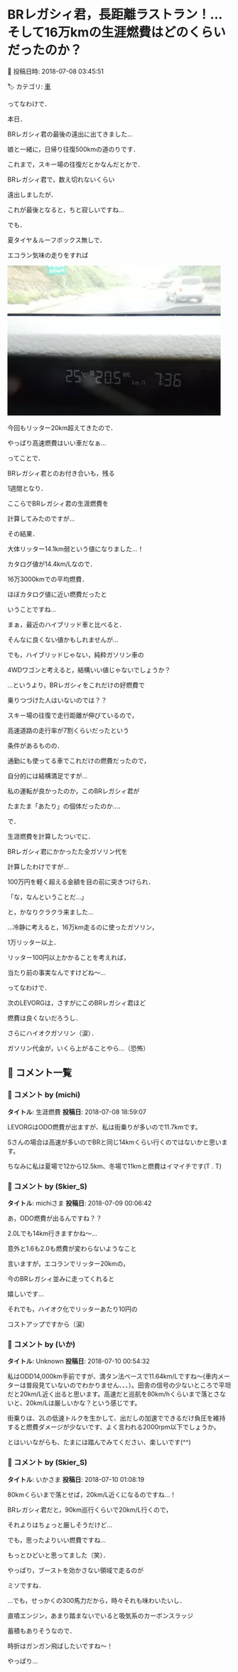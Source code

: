 # BRレガシィ君，長距離ラストラン！…そして16万kmの生涯燃費はどのくらいだったのか？

📅 投稿日時: 2018-07-08 03:45:51

🏷️ カテゴリ: [車](cba0e8330b3f2ded7c1addfacc75d4547.md)

ってなわけで．


本日．


BRレガシィ君の最後の遠出に出てきました…


娘と一緒に，日帰り往復500kmの道のりです．





これまで，スキー場の往復だとかなんだとかで．


BRレガシィ君で，数え切れないくらい


遠出しましたが．


これが最後となると，ちと寂しいですね…





でも．


夏タイヤ＆ルーフボックス無しで．


エコラン気味の走りをすれば




![fccbb3d69f3398ea9c26133902e2a054.jpg](images/fccbb3d69f3398ea9c26133902e2a054.jpg)




今回もリッター20km超えてきたので．


やっぱり高速燃費はいい車だなぁ…





ってことで．


BRレガシィ君とのお付き合いも，残る


1週間となり．


ここらでBRレガシィ君の生涯燃費を


計算してみたのですが…





その結果．


大体リッター14.1km弱という値になりました…！





カタログ値が14.4km/Lなので．


16万3000kmでの平均燃費．


ほぼカタログ値に近い燃費だったと


いうことですね…





まぁ，最近のハイブリッド車と比べると．


そんなに良くない値かもしれませんが…


でも，ハイブリッドじゃない，純粋ガソリン車の


4WDワゴンと考えると，結構いい値じゃないでしょうか？


…というより，BRレガシィをこれだけの好燃費で


乗りつづけた人はいないのでは？？





スキー場の往復で走行距離が伸びているので，


高速道路の走行率が7割くらいだったという


条件があるものの．


通勤にも使ってる車でこれだけの燃費だったので，


自分的には結構満足ですが…


私の運転が良かったのか，このBRレガシィ君が


たまたま「あたり」の個体だったのか…．





で．


生涯燃費を計算したついでに．


BRレガシィ君にかかったた全ガソリン代を


計算したわけですが…





100万円を軽く超える金額を目の前に突きつけられ．


「な，なんということだ…」


と，かなりクラクラ来ました…


…冷静に考えると，16万km走るのに使ったガソリン，


1万リッター以上．


リッター100円以上かかることを考えれば，


当たり前の事実なんですけどね～…





ってなわけで．


次のLEVORGは，さすがにこのBRレガシィ君ほど


燃費は良くないだろうし．


さらにハイオクガソリン（涙）．


ガソリン代金が，いくら上がることやら…（恐怖）

## 💬 コメント一覧

### 💬 コメント by (michi)
**タイトル**: 生涯燃費
**投稿日**: 2018-07-08 18:59:07

LEVORGはODO燃費が出ますが、私は街乗りが多いので11.7kmです。

Sさんの場合は高速が多いのでBRと同じ14kmくらい行くのではないかと思います。

ちなみに私は夏場で12から12.5km、冬場で11kmと燃費はイマイチです(T . T)

### 💬 コメント by (Skier_S)
**タイトル**: michiさま
**投稿日**: 2018-07-09 00:06:42

あ，ODO燃費が出るんですね？？

2.0Lでも14km行きますかね～…

意外と1.6も2.0も燃費が変わらないようなこと

言いますが，エコランでリッター20kmの，

今のBRレガシィ並みに走ってくれると

嬉しいです…



それでも，ハイオク化でリッターあたり10円の

コストアップですから（涙）

### 💬 コメント by (いか)
**タイトル**: Unknown
**投稿日**: 2018-07-10 00:54:32

私はODD14,000km手前ですが、満タン法ベースで11.64km/Lですね～(車内メーターは普段見ていないのでわかりません、、、）。田舎の信号の少ないところで平坦だと20km/L近く出ると思います。高速だと巡航を80km/hくらいまで落とさないと、20km/Lは厳しいかな？という感じです。

街乗りは、2Lの低速トルクを生かして、出だしの加速でできるだけ負圧を維持すると燃費ダメージが少ないです、よく言われる2000rpm以下でしょうか。

とはいいながらも、たまには踏んでみてください、楽しいです(^^)

### 💬 コメント by (Skier_S)
**タイトル**: いかさま
**投稿日**: 2018-07-10 01:08:19

80kmくらいまで落とせば，20km/L近くになるのですね…！

BRレガシィ君だと，90km巡行くらいで20km/L行くので，

それよりはちょっと厳しそうだけど…

でも，思ったよりいい燃費ですね…

もっとひどいと思ってました（笑）．

やっぱり，ブーストを効かさない領域で走るのが

ミソですね．



…でも，せっかくの300馬力だから，時々それも味わいたいし．

直噴エンジン，あまり踏まないでいると吸気系のカーボンスラッジ

蓄積もありそうなので．

時折はガンガン飛ばしたいですね～！

やっぱり…

